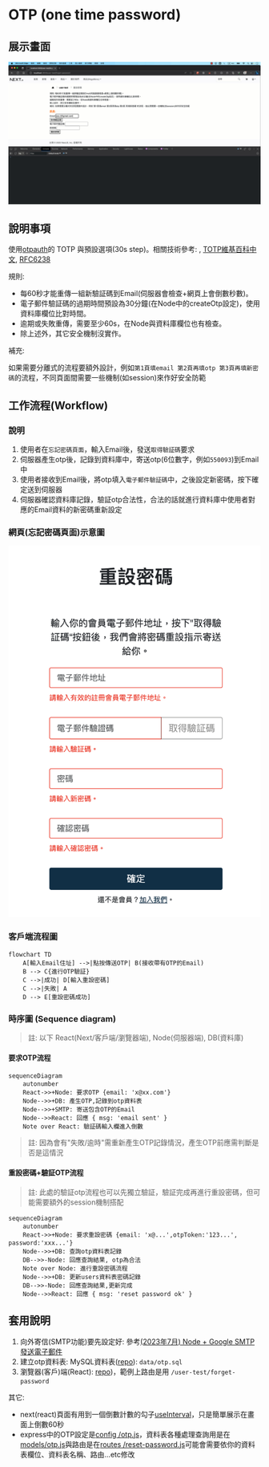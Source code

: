 # OTP (one time password)

## 展示畫面

![](imgs/otp-demo.gif)

## 說明事項

使用[otpauth](https://www.npmjs.com/package/otpauth)的 TOTP 與預設選項(30s step)。相關技術參考: , [TOTP維基百科中文](https://zh.wikipedia.org/zh-tw/%E5%9F%BA%E4%BA%8E%E6%97%B6%E9%97%B4%E7%9A%84%E4%B8%80%E6%AC%A1%E6%80%A7%E5%AF%86%E7%A0%81%E7%AE%97%E6%B3%95), [RFC6238](https://datatracker.ietf.org/doc/html/rfc6238)

規則:

- 每60秒才能重傳一組新驗証碼到Email(伺服器會檢查+網頁上會倒數秒數)。
- 電子郵件驗証碼的過期時間預設為30分鐘(在Node中的createOtp設定)，使用資料庫欄位比對時間。
- 逾期或失敗重傳，需要至少60s，在Node與資料庫欄位也有檢查。
- 除上述外，其它安全機制沒實作。

補充: 

如果需要分離式的流程要額外設計，例如`第1頁填email 第2頁再填otp 第3頁再填新密碼`的流程，不同頁面間需要一些機制(如session)來作好安全防範

## 工作流程(Workflow)

### 說明

1. 使用者在`忘記密碼頁面`，輸入Email後，發送`取得驗証碼`要求
2. 伺服器產生otp後，記錄到資料庫中，寄送otp(6位數字，例如`550093`)到Email中
3. 使用者接收到Email後，將otp填入`電子郵件驗証碼`中，之後設定新密碼，按下確定送到伺服器
4. 伺服器確認資料庫記錄，驗証otp合法性，合法的話就進行資料庫中使用者對應的Email資料的新密碼重新設定

### 網頁(忘記密碼頁面)示意圖

![](imgs/otp-1.png)

### 客戶端流程圖

```mermaid
flowchart TD
    A[輸入Email住址] -->|點按傳送OTP| B(接收帶有OTP的Email)
    B --> C{進行OTP驗証}
    C -->|成功| D[輸入重設密碼]
    C -->|失敗| A
    D --> E[重設密碼成功]
```

### 時序圖 (Sequence diagram) 

> 註: 以下 React(Next/客戶端/瀏覽器端), Node(伺服器端), DB(資料庫)

#### 要求OTP流程

```mermaid
sequenceDiagram
    autonumber
    React->>+Node: 要求OTP {email: 'x@xx.com'}
    Node-->>+DB: 產生OTP,記錄到otp資料表
    Node-->>+SMTP: 寄送包含OTP的Email
    Node-->>React: 回應 { msg: 'email sent' }
    Note over React: 驗証碼輸入欄進入倒數
```

> 註: 因為會有"失敗/逾時"需重新產生OTP記錄情況，產生OTP前應需判斷是否是這情況



#### 重設密碼+驗証OTP流程

> 註: 此處的驗証otp流程也可以先獨立驗証，驗証完成再進行重設密碼，但可能需要額外的session機制搭配

```mermaid
sequenceDiagram
    autonumber
    React->>+Node: 要求重設密碼 {email: 'x@...',otpToken:'123...', password:'xxx...'}
    Node-->>+DB: 查詢otp資料表記錄
    DB-->>-Node: 回應查詢結果, otp為合法
    Note over Node: 進行重設密碼流程
    Node-->>+DB: 更新users資料表密碼記錄
    DB-->>-Node: 回應查詢結果,更新完成
    Node-->>React: 回應 { msg: 'reset password ok' }
```

## 套用說明

1. 向外寄信(SMTP功能)要先設定好: 參考[(2023年7月) Node + Google SMTP發送電子郵件](https://github.com/mfee-react/express-base-esm/blob/main/docs/smtp.md)
2. 建立otp資料表: MySQL資料表([repo](https://github.com/mfee-react/express-base-esm/blob/main/data/otp.sql)): `data/otp.sql`
3. 瀏覽器(客戶)端(React): [repo](https://github.com/mfee-react/next-bs5/blob/main/pages/user-test/forget-password.js))，範例上路由是用 `/user-test/forget-password`

其它:

- next(react)頁面有用到一個倒數計數的勾子[useInterval](https://github.com/mfee-react/next-bs5/blob/main/hooks/use-interval.js)，只是簡單展示在畫面上倒數60秒
- express中的OTP設定是[config
/otp.js](https://github.com/mfee-react/express-base-esm/blob/main/config/otp.js)，資料表各種處理查詢用是在[models/otp.js](https://github.com/mfee-react/express-base-esm/blob/main/models/otp.js)與路由是在[routes
/reset-password.js](https://github.com/mfee-react/express-base-esm/blob/main/routes/reset-password.js)可能會需要依你的資料表欄位、資料表名稱、路由...etc修改


